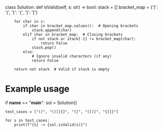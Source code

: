 class Solution:
    def isValid(self, s: str) -> bool:
        stack = []
        bracket_map = {')': '(', '}': '{', ']': '['}

        for char in s:
            if char in bracket_map.values():  # Opening brackets
                stack.append(char)
            elif char in bracket_map:  # Closing brackets
                if not stack or stack[-1] != bracket_map[char]:
                    return False
                stack.pop()
            else:
                # Ignore invalid characters (if any)
                return False

        return not stack  # Valid if stack is empty


# Example usage
if __name__ == "__main__":
    sol = Solution()

    test_cases = ["()", "()[]{}", "(]", "([)]", "{[]}"]

    for s in test_cases:
        print(f"{s} -> {sol.isValid(s)}")
